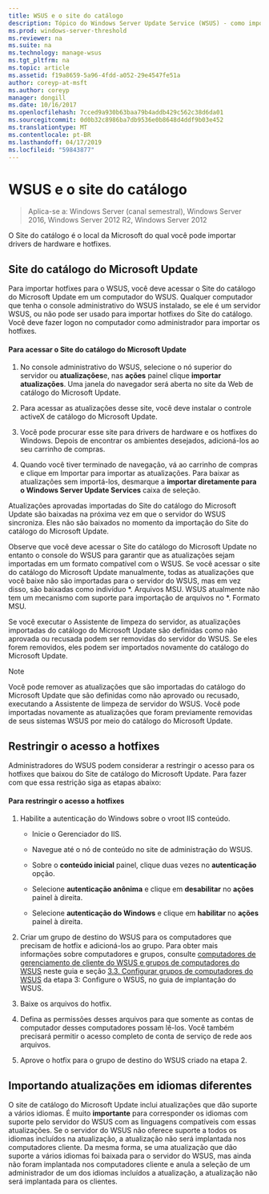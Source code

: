 ```yaml
---
title: WSUS e o site do catálogo
description: Tópico do Windows Server Update Service (WSUS) - como importar hotfixes para o WSUS acessando o site do catálogo do Microsoft Update
ms.prod: windows-server-threshold
ms.reviewer: na
ms.suite: na
ms.technology: manage-wsus
ms.tgt_pltfrm: na
ms.topic: article
ms.assetid: f19a8659-5a96-4fdd-a052-29e4547fe51a
author: coreyp-at-msft
ms.author: coreyp
manager: dongill
ms.date: 10/16/2017
ms.openlocfilehash: 7cced9a930b63baa79b4addb429c562c38d6da01
ms.sourcegitcommit: 0d0b32c8986ba7db9536e0b8648d4ddf9b03e452
ms.translationtype: MT
ms.contentlocale: pt-BR
ms.lasthandoff: 04/17/2019
ms.locfileid: "59843877"
---
```

# <a name="wsus-and-the-catalog-site"></a>WSUS e o site do catálogo

>Aplica-se a: Windows Server (canal semestral), Windows Server 2016, Windows Server 2012 R2, Windows Server 2012

O Site do catálogo é o local da Microsoft do qual você pode importar drivers de hardware e hotfixes.

## <a name="the-microsoft-update-catalog-site"></a>Site do catálogo do Microsoft Update
Para importar hotfixes para o WSUS, você deve acessar o Site do catálogo do Microsoft Update em um computador do WSUS. Qualquer computador que tenha o console administrativo do WSUS instalado, se ele é um servidor WSUS, ou não pode ser usado para importar hotfixes do Site do catálogo. Você deve fazer logon no computador como administrador para importar os hotfixes.

#### <a name="to-access-the-microsoft-update-catalog-site"></a>Para acessar o Site do catálogo do Microsoft Update

1.  No console administrativo do WSUS, selecione o nó superior do servidor ou **atualizações**e, nas **ações** painel clique **importar atualizações**. Uma janela do navegador será aberta no site da Web de catálogo do Microsoft Update.

2.  Para acessar as atualizações desse site, você deve instalar o controle activeX de catálogo do Microsoft Update.

3.  Você pode procurar esse site para drivers de hardware e os hotfixes do Windows. Depois de encontrar os ambientes desejados, adicioná-los ao seu carrinho de compras.

4.  Quando você tiver terminado de navegação, vá ao carrinho de compras e clique em Importar para importar as atualizações. Para baixar as atualizações sem importá-los, desmarque a **importar diretamente para o Windows Server Update Services** caixa de seleção.

Atualizações aprovadas importadas do Site do catálogo do Microsoft Update são baixadas na próxima vez em que o servidor do WSUS sincroniza. Eles não são baixados no momento da importação do Site do catálogo do Microsoft Update.

Observe que você deve acessar o Site do catálogo do Microsoft Update no entanto o console do WSUS para garantir que as atualizações sejam importadas em um formato compatível com o WSUS. Se você acessar o site do catálogo do Microsoft Update manualmente, todas as atualizações que você baixe não são importadas para o servidor do WSUS, mas em vez disso, são baixadas como indivíduo *. Arquivos MSU. WSUS atualmente não tem um mecanismo com suporte para importação de arquivos no \*. Formato MSU.

Se você executar o Assistente de limpeza do servidor, as atualizações importadas do catálogo do Microsoft Update são definidas como não aprovada ou recusada podem ser removidas do servidor do WSUS. Se eles forem removidos, eles podem ser importados novamente do catálogo do Microsoft Update.

> [!NOTE]
> Você pode remover as atualizações que são importadas do catálogo do Microsoft Update que são definidas como não aprovado ou recusado, executando a Assistente de limpeza de servidor do WSUS. Você pode importadas novamente as atualizações que foram previamente removidas de seus sistemas WSUS por meio do catálogo do Microsoft Update.

## <a name="restricting-access-to-hotfixes"></a>Restringir o acesso a hotfixes
Administradores do WSUS podem considerar a restringir o acesso para os hotfixes que baixou do Site de catálogo do Microsoft Update. Para fazer com que essa restrição siga as etapas abaixo:

#### <a name="to-restrict-access-to-hotfixes"></a>Para restringir o acesso a hotfixes

1.  Habilite a autenticação do Windows sobre o vroot IIS conteúdo.

    -   Inicie o Gerenciador do IIS.

    -   Navegue até o nó de conteúdo no site de administração do WSUS.

    -   Sobre o **conteúdo inicial** painel, clique duas vezes no **autenticação** opção.

    -   Selecione **autenticação anônima** e clique em **desabilitar** no **ações** painel à direita.

    -   Selecione **autenticação do Windows** e clique em **habilitar** no **ações** painel à direita.

2.  Criar um grupo de destino do WSUS para os computadores que precisam de hotfix e adicioná-los ao grupo. Para obter mais informações sobre computadores e grupos, consulte [computadores de gerenciamento de cliente do WSUS e grupos de computadores do WSUS](managing-wsus-client-computers-and-wsus-computer-groups.md) neste guia e seção [3.3. Configurar grupos de computadores do WSUS](../deploy/2-configure-wsus.md#BKMK_ConfigcomputerGroups) da etapa 3: Configure o WSUS, no guia de implantação do WSUS.

3.  Baixe os arquivos do hotfix.

4.  Defina as permissões desses arquivos para que somente as contas de computador desses computadores possam lê-los. Você também precisará permitir o acesso completo de conta de serviço de rede aos arquivos.

5.  Aprove o hotfix para o grupo de destino do WSUS criado na etapa 2.

## <a name="importing-updates-in-different-languages"></a>Importando atualizações em idiomas diferentes
O site de catálogo do Microsoft Update inclui atualizações que dão suporte a vários idiomas. É muito **importante** para corresponder os idiomas com suporte pelo servidor do WSUS com as linguagens compatíveis com essas atualizações. Se o servidor do WSUS não oferece suporte a todos os idiomas incluídos na atualização, a atualização não será implantada nos computadores cliente. Da mesma forma, se uma atualização que dão suporte a vários idiomas foi baixada para o servidor do WSUS, mas ainda não foram implantada nos computadores cliente e anula a seleção de um administrador de um dos idiomas incluídos a atualização, a atualização não será implantada para os clientes.
